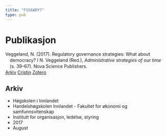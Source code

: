 ```yaml
---
title: "FSS6ARY7"
type: pub
---
```

<h1>Publikasjon</h1>
<article id="csl-bib-container-FSS6ARY7" class="csl-bib-container">
  <div class="csl-bib-body" style="line-height: 1.35; padding-left: 1em; text-indent:-1em;">
  <div class="csl-entry">Veggeland, N. (2017). Regulatory governance strategies: What about democracy? I N. Veggeland (Red.), <i>Administrative strategies of our time</i> (s. 39&#x2013;67). Nova Science Publishers.</div>
</div>
  <div class="csl-bib-buttons">
    <a href="#taxonomy-article-FSS6ARY7" class="csl-bib-button">Arkiv</a>
    <a href="https://app.cristin.no/results/show.jsf?id=1483848" alt="Cristin URL" class="csl-bib-button">Cristin</a>
    <a href="http://zotero.org/groups/5402882/items/FSS6ARY7" alt="Zotero URL" class="csl-bib-button">Zotero</a>
  </div>
  <div id="csl-bib-meta-container-FSS6ARY7"></div>
</article>
<div id="csl-bib-meta-FSS6ARY7" class="csl-bib-meta">
  <article id="taxonomy-article-FSS6ARY7" class="taxonomy-article">
    <h1>Arkiv</h1>
    <ul>
      <li>Høgskolen i Innlandet</li>
      <li>Handelshøgskolen Innlandet - Fakultet for økonomi og samfunnsvitenskap</li>
      <li>Institutt for organisasjon, ledelse, styring</li>
      <li>2017</li>
      <li>August</li>
    </ul>
  </article>
</div>
